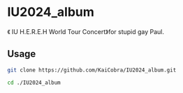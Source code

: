 # IU2024_album
《 IU H.E.R.E.H World Tour Concert》for stupid gay Paul.
## Usage
```bash
git clone https://github.com/KaiCobra/IU2024_album.git
```
```bash
cd ./IU2024_album
```
